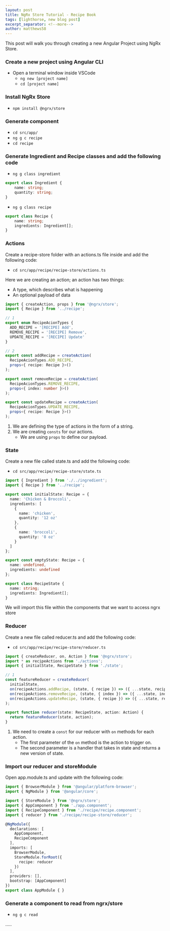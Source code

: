 ```yaml
---
layout: post
title: NgRx Store Tutorial - Recipe Book
tags: [lighthorse, new blog post]
excerpt_separator: <!--more-->
author: matthews58
---
```


This post will walk you through creating a new Angular Project using NgRx Store.

<!--more-->


### Create a new project using Angular CLI

- Open a terminal window inside VSCode
    - `ng new [project name]`
    - `cd [project name]`


### Install NgRx Store

- `npm install @ngrx/store`


### Generate component

- `cd src/app/`
- `ng g c recipe`
- `cd recipe`


### Generate Ingredient and Recipe classes and add the following code

- `ng g class ingredient`

```ts
export class Ingredient {
    name: string;
    quantity: string;
}
```


- `ng g class recipe`

```ts
export class Recipe {
    name: string;
    ingredients: Ingredient[];
}
```


### Actions

Create a recipe-store folder with an actions.ts file inside and add the following code:

- `cd src/app/recipe/recipe-store/actions.ts`

Here we are creating an action; an action has two things:

- A type, which describes what is happening
- An optional payload of data

```ts
import { createAction, props } from '@ngrx/store';
import { Recipe } from '../recipe';

// 1
export enum RecipeAcionTypes {
  ADD_RECIPE = '[RECIPE] Add',
  REMOVE_RECIPE = '[RECIPE] Remove',
  UPDATE_RECIPE = '[RECIPE] Update'
}

// 2
export const addRecipe = createAction(
  RecipeAcionTypes.ADD_RECIPE,
  props<{ recipe: Recipe }>()
);

export const removeRecipe = createAction(
  RecipeAcionTypes.REMOVE_RECIPE,
  props<{ index: number }>()
);

export const updateRecipe = createAction(
  RecipeAcionTypes.UPDATE_RECIPE,
  props<{ recipe: Recipe }>()
);
```

1. We are defining the type of actions in the form of a string.
2. We are creating `consts` for our actions. 
    - We are using `props` to define our payload.


### State

Create a new file called state.ts and add the following code:

- `cd src/app/recipe/recipe-store/state.ts`

```ts
import { Ingredient } from './../ingredient';
import { Recipe } from '../recipe';

export const initialState: Recipe = {
  name: 'Chicken & Broccoli',
  ingredients: [
    {
      name: 'chicken',
      quantity: '12 oz'
    },
    {
      name: 'broccoli',
      quantity: '8 oz'
    }
  ]
};

export const emptyState: Recipe = {
  name: undefined,
  ingredients: undefined
};

export class RecipeState {
  name: string;
  ingredients: Ingredient[];
}
```

We will import this file within the components that we want to access ngrx store


### Reducer

Create a new file called reducer.ts and add the following code:

- `cd src/app/recipe/recipe-store/reducer.ts`

```ts
import { createReducer, on, Action } from '@ngrx/store';
import * as recipeActions from './actions';
import { initialState, RecipeState } from './state';

// 1
const featureReducer = createReducer(
  initialState,
  on(recipeActions.addRecipe, (state, { recipe }) => ({ ...state, recipe })),
  on(recipeActions.removeRecipe, (state, { index }) => ({ ...state, index })),
  on(recipeActions.updateRecipe, (state, { recipe }) => ({ ...state, recipe })),
);

export function reducer(state: RecipeState, action: Action) {
  return featureReducer(state, action);
}
```

1. We need to create a `const` for our reducer with `on` methods for each action. 
    - The first parameter of the `on` method is the action to trigger on.
    - The second parameter is a handler that takes in state and returns a new version of state.


### Import our reducer and storeModule

Open app.module.ts and update with the following code:

```ts
import { BrowserModule } from '@angular/platform-browser';
import { NgModule } from '@angular/core';

import { StoreModule } from '@ngrx/store';
import { AppComponent } from './app.component';
import { RecipeComponent } from './recipe/recipe.component';
import { reducer } from './recipe/recipe-store/reducer';

@NgModule({
  declarations: [
    AppComponent,
    RecipeComponent
  ],
  imports: [
    BrowserModule,
    StoreModule.forRoot({
      recipe: reducer
    })
  ],
  providers: [],
  bootstrap: [AppComponent]
})
export class AppModule { }
```


### Generate a component to read from ngrx/store

- `ng g c read`

.....







